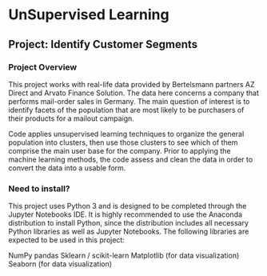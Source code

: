 
# UnSupervised Learning
## Project: Identify Customer Segments

### Project Overview

This project works with real-life data provided by Bertelsmann partners AZ Direct and Arvato Finance Solution. The data here concerns a company that performs mail-order sales in Germany. The main question of interest is to identify facets of the population that are most likely to be purchasers of their products for a mailout campaign. 

Code applies unsupervised learning techniques to organize the general population into clusters, then use those clusters to see which of them comprise the main user base for the company. Prior to applying the machine learning methods, the code assess and clean the data in order to convert the data into a usable form.

### Need to install?

This project uses Python 3 and is designed to be completed through the Jupyter Notebooks IDE. It is highly recommended to use the Anaconda distribution to install Python, since the distribution includes all necessary Python libraries as well as Jupyter Notebooks. The following libraries are expected to be used in this project:

NumPy
pandas
Sklearn / scikit-learn
Matplotlib (for data visualization)
Seaborn (for data visualization)

